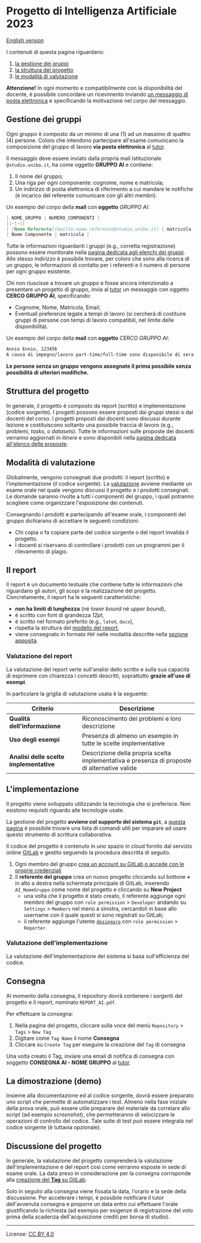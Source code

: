 # Progetto di Intelligenza Artificiale 2023

[English version](2023.en.markdown)

I contenuti di questa pagina riguardano:

1. [la gestione dei gruppi](#gestione-dei-gruppi)
2. [la struttura del progetto](#struttura-del-progetto)
3. [le modalità di valutazione](#modalità-di-valutazione)

**Attenzione!** In ogni momento e compatibilmente con la disponibilità del docente, è possibile concordare un ricevimento inviando [un messaggio di posta elettronica](mailto:stefanopio.zingaro@unibo.it) e specificando la motivazione nel corpo del messaggio.

## Gestione dei gruppi

Ogni gruppo è composto da un minimo di una (1) ad un massimo di quattro (4) persone.
Coloro che intendono partecipare all'esame comunicano la composizione del gruppo di lavoro **via posta elettronica** al [tutor](mailto:stefanopio.zingaro@unibo.it).

Il messaggio deve essere inviato dalla propria mail istituzionale `@studio.unibo.it`, ha come oggetto **GRUPPO AI** e contiene:

1. Il nome del gruppo;
2. Una riga per ogni componente: cognome, nome e matricola;
3. Un indirizzo di posta elettronica di riferimento a cui mandare le notifiche (è incarico del referente comunicare con gli altri membri).

Un esempio del corpo della **mail** con **oggetto** _GRUPPO AI_:

```markdown
| NOME_GRUPPO | NUMERO_COMPONENTI |
|:-|-:|
| [Nome Referente](mailto:nome.referente@studio.unibo.it) | matricola |
| Nome Componente | matricola |
```

Tutte le informazioni riguardanti i gruppi (e.g., corretta registrazione) possono essere monitorate nella [pagina dedicata agli elenchi dei gruppi](lists/groups.md).
Allo stesso indirizzo è possibile trovare, per coloro che sono alla ricerca di un gruppo, le informazioni di contatto per i referenti e il numero di persone per ogni gruppo esistente.

Chi non riuscisse a trovare un gruppo e fosse ancora intenzionato a presentare un progetto di gruppo, invia al [tutor](mailto:stefanopio.zingaro@unibo.it) un messaggio con oggetto **CERCO GRUPPO AI**, specificando:

- Cognome, Nome, Matricola, Email;
- Eventuali preferenze legate a tempi di lavoro (si cercherà di costituire gruppi di persone con tempi di lavoro compatibili, nel limite delle disponibilità).

Un esempio del corpo della **mail** con **oggetto** _CERCO GRUPPO AI_:

```markdown
Annio Ennio, 123456
A causa di impegno/lavoro part-time/full-time sono disponibile di sera e nei weekend.
```

**Le persone senza un gruppo vengono assegnate il prima possibile senza possibilità di ulteriori modifiche.**

## Struttura del progetto

In generale, il progetto è composto da report (scritto) e implementazione (codice sorgente).
I progetti possono essere proposti dai gruppi stessi o dai docenti del corso.
I progetti proposti dai docenti sono discussi durante lezione e costituiscono soltanto una possibile traccia di lavoro (e.g., problemi, _tasks_, o _datasets_).
Tutte le informazioni sulle proposte dei docenti verranno aggiornati _in itinere_ e sono disponibili nella [pagina dedicata all'elenco delle proposte](lists/proposals.md).

## Modalità di valutazione

Globalmente, vengono consegnati due prodotti: il report (scritto) e l'implementazione (il codice sorgente).
La [valutazione](https://www.universoscuola.it/valutazione-sommativa-studenti.htm) avviene mediante un esame orale nel quale vengono discussi il progetto e i prodotti consegnati.
Le domande saranno rivolte a tutti i componenti del gruppo, i quali potranno scegliere come organizzare l'esposizione dei contenuti.

Consegnando i prodotti e partecipando all'esame orale, i componenti del gruppo dichiarano di accettare le seguenti condizioni:

- Chi copia o fa copiare parte del codice sorgente o del report invalida il progetto.
- I docenti si riservano di controllare i prodotti con un programmi per il rilevamento di plagio.

## Il report

Il report è un documento testuale che contiene tutte le informazioni che riguardano gli autori, gli scopi e la realizzazione del progetto.
Concretamente, il report ha le seguenti caratteristiche:

- **non ha limiti di lunghezza** (né _lower bound_ né _upper bound_),
- è scritto con font di grandezza _12pt_,
- è scritto nel formato preferito (e.g., `lateX`, `docx`),
- rispetta la struttura del [modello del report](templates/report.md),
- viene consegnato in formato `PDF` nelle modalità descritte nella [sezione apposita](#consegna).

### Valutazione del report

La valutazione del report verte sull'analisi dello scritto e sulla sua capacità di esprimere con chiarezza i concetti descritti, soprattutto **grazie all'uso di esempi**.

In particolare la griglia di valutazione usata è la seguente:

| Criterio | Descrizione |
|---|---|
| **Qualità dell'informazione** | Riconoscimento dei problemi e loro descrizione |
| **Uso degli esempi** | Presenza di almeno un esempio in tutte le scelte implementative |
| **Analisi delle scelte implementative** | Descrizione  della propria scelta implementativa e presenza di proposte di alternative valide |

## L'implementazione

Il progetto viene sviluppato utilizzando la tecnologia che si preferisce.
Non esistono requisiti riguardo alle tecnologie usate.

La gestione del progetto **avviene col supporto del sistema `git`**, a [questa pagina](https://education.github.com/git-cheat-sheet-education.pdf) è possibile trovare una lista di comandi utili per imparare ad usare questo strumento di scrittura collaborativa.

Il codice del progetto è contenuto in uno spazio in cloud fornito dal servizio online [GitLab](http://gitlab.com) e gestito seguendo la procedura descritta di seguito.

1. Ogni membro del gruppo [crea un account su GitLab o accede con le proprie credenziali](https://gitlab.com/users/sign_in)
2. Il **referente del gruppo** crea un nuovo progetto cliccando sul bottone **+** in alto a destra nella schermata principale di GitLab, inserendo `AI_NomeGruppo` come nome del progetto e cliccando su **New Project**
   - una volta che il progetto è stato creato, il referente aggiunge ogni membro del gruppo con `role permission` $>$ `Developer` andando su `Settings` $>$ `Members` nel menù a sinistra, cercandoli in base allo username con il quale questi si sono registrati su GitLab;
   - il referente aggiunge l'utente [`dezingaro`](https://gitlab.com/dezingaro) con `role permission` $>$ `Reporter`.

### Valutazione dell'implementazione

La valutazione dell'implementazione del sistema si basa sull'efficienza del codice.

## Consegna

Al momento della consegna, il repository dovrà contenere i sorgenti del progetto e il report, nominato `REPORT_AI.pdf`.

Per effettuare la consegna:

1. Nella pagina del progetto, cliccare sulla voce del menù `Repository` $>$ `Tags` $>$ `New Tag`
2. Digitare come `Tag Name` il nome **Consegna**
3. Cliccare su `Create Tag` per eseguire la creazione del `Tag` di consegna

Una volta creato il Tag, inviare una email di notifica di consegna con soggetto **CONSEGNA AI - NOME GRUPPO** al [tutor](mailto:stefanopio.zingaro@unibo.it).

## La dimostrazione (demo)

Insieme alla documentazione ed al codice sorgente, dovrà essere preparato uno script che permette di automatizzare i test.
Almeno nella fase iniziale della prova orale, può essere utile preparare del materiale da correlare allo script (ad esempio _screenshot_), che permetteranno di velocizzare le operazioni di controllo del codice.
Tale suite di test _può_ essere integrata nel codice sorgente (è tuttavia opzionale).

## Discussione del progetto

In generale, la valutazione del progetto comprenderà la valutazione dell'implementazione e del report così come verranno esposte in sede di esame orale.
La data preso in considerazione per la consegna corrisponde alla [creazione del **Tag** su GitLab](https://docs.gitlab.com/ee/topics/git/tags.html).

Solo in seguito alla consegna viene fissata la data, l'orario e la sede della discussione.
Per accelerare i tempi, è possibile notificare il tutor dell'avvenuta consegna e proporre un data entro cui effettuare l'orale giustificando la richiesta (ad esempio per esigenze di registrazione del voto prima della scadenza dell'acquisizione crediti per borsa di studio).

---

License: [CC BY 4.0](https://creativecommons.org/licenses/by/4.0/)
